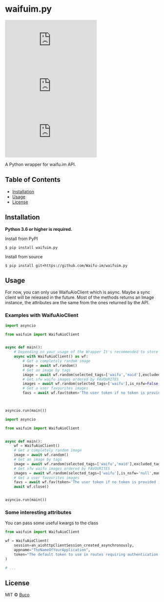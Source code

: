 # waifuim.py
[![PyPI - Python Version](https://img.shields.io/pypi/pyversions/waifuim.py?style=flat-square)](https://pypi.org/project/waifuim.py/)
[![PyPI](https://img.shields.io/pypi/v/waifuim.py?style=flat-square)](https://pypi.org/project/waifuim.py/)
[![License](https://img.shields.io/github/license/Waifu-im/waifuim.py?style=flat-square)](https://github.com/Waifu-im/waifuim.py/blob/main/LICENSE)

A Python wrapper for waifu.im API.

## Table of Contents
- [Installation](#Installation)
- [Usage](#Usage)
- [License](#License)

## Installation
**Python 3.6 or higher is required.**

Install from PyPI
```shell
$ pip install waifuim.py
```

Install from source
```shell
$ pip install git+https://github.com/Waifu-im/waifuim.py
```

## Usage
For now, you can only use WaifuAioClient which is async. Maybe a sync client will be released in the future.
Most of the methods returns an Image instance, the attributes are the same from the ones returned by the API.

### Examples with WaifuAioClient
```python
import asyncio

from waifuim import WaifuAioClient


async def main():
    # Depending on your usage of the Wrapper It's recommended to store the Client and not to open a session each time.
    async with WaifuAioClient() as wf:
        # Get a completely random image
        image = await wf.random()
        # Get an image by tags
        image = await wf.random(selected_tags=['waifu','maid'],excluded_tags=['ero'],excluded_files=['file1.notneeded'])
        # Get sfw waifu images ordered by FAVOURITES
        images = await wf.random(selected_tags=['waifu'],is_nsfw=False,many=True,order_by='FAVOURITES')
        # Get a user favourites images
        favs = await wf.fav(token='The user token if no token is provided it use the one in the client constructor')
        


asyncio.run(main())
```

```python
import asyncio

from waifuim import WaifuAioClient


async def main():
    wf = WaifuAioClient()
    # Get a completely random image
    image = await wf.random()
    # Get an image by tags
    image = await wf.random(selected_tags=['waifu','maid'],excluded_tags=['ero'])
    # Get sfw waifu images ordered by FAVOURITES
    images = await wf.random(selected_tags=['waifu'],is_nsfw='null',many=True,order_by='FAVOURITES')
    # Get a user favourites images
    favs = await wf.fav(token='The user token if no token is provided it use the one in the client constructor')
    await wf.close()


asyncio.run(main())
```

### Some interesting attributes
You can pass some useful kwargs to the class

```python
from waifuim import WaifuAioClient

wf = WaifuAioClient(
    session=an_aiohttpClientSession_created_asynchronously,
    appname="TheNameOfYourApplication",
    token="The default token to use in routes requiring authentication.",
)

# ...
```

## License
MIT © [Buco](https://github.com/Waifu-im/waifuim.py/blob/main/LICENSE)
